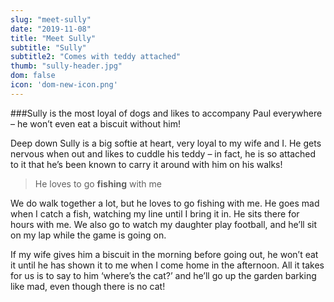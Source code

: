 ```yaml
---
slug: "meet-sully"
date: "2019-11-08"
title: "Meet Sully"
subtitle: "Sully"
subtitle2: "Comes with teddy attached"
thumb: "sully-header.jpg"
dom: false
icon: 'dom-new-icon.png'
---
```


###Sully is the most loyal of dogs and likes to accompany Paul everywhere – he won’t even eat a biscuit without him! 

Deep down Sully is a big softie at heart, very loyal to my wife and I. He gets nervous when out and likes to cuddle his teddy – in fact, he is so attached to it that he’s been known to carry it around with him on his walks! 

> He loves to go **fishing** with me   

We do walk together a lot, but he loves to go fishing with me. He goes mad when I catch a fish, watching my line until I bring it in. He sits there for hours with me. We also go to watch my daughter play football, and he’ll sit on my lap while the game is going on. 

If my wife gives him a biscuit in the morning before going out, he won’t eat it until he has shown it to me when I come home in the afternoon. All it takes for us is to say to him ‘where’s the cat?’ and he’ll go up the garden barking like mad, even though there is no cat! 
